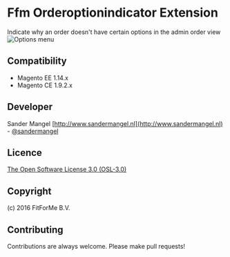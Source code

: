 Ffm Orderoptionindicator Extension
=====================
Indicate why an order doesn't have certain options in the admin order view
![Options menu](http://i.imgur.com/vHa4tPt.png)

Compatibility
---------
- Magento EE 1.14.x
- Magento CE 1.9.2.x

Developer
---------
Sander Mangel
[http://www.sandermangel.nl](http://www.sandermangel.nl) - [@sandermangel](https://twitter.com/sandermangel)

Licence
-------
[The Open Software License 3.0 (OSL-3.0)](http://opensource.org/licenses/OSL-3.0)

Copyright
---------
(c) 2016 FitForMe B.V.

Contributing
---------
Contributions are always welcome. Please make pull requests!
